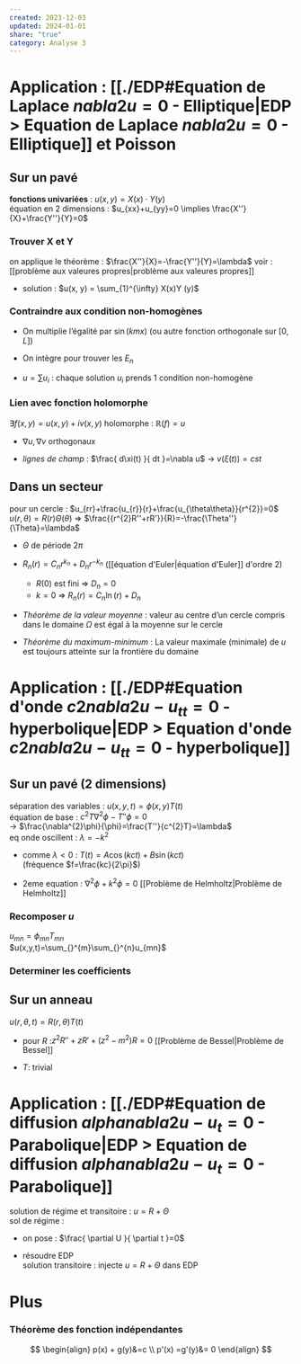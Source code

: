 ```yaml
---  
created: 2023-12-03  
updated: 2024-01-01  
share: "true"  
category: Analyse 3  
---  
```

  
# Application : [[./EDP#Equation de Laplace ${} nabla {2}u=0$ - Elliptique|EDP > Equation de Laplace ${} nabla {2}u=0$ - Elliptique]] et Poisson  
## Sur un pavé  
**fonctions univariées** : $u(x,y)=X(x)\cdot Y(y)$  
équation en 2 dimensions : $u_{xx}+u_{yy}=0  \implies \frac{X''}{X}+\frac{Y''}{Y}=0$   
### Trouver X et Y  
on applique le théorème : $\frac{X''}{X}=-\frac{Y''}{Y}=\lambda$ voir : [[problème aux valeures propres|problème aux valeures propres]]  
  
- solution : $u(x, y) = \sum_{1}^{\infty} X(x)Y (y)$  
### Contraindre aux condition non-homogènes  
  
- On multiplie l’égalité par $\sin(kmx)$ (ou autre fonction orthogonale sur $[0,L]$)  
  
- On intègre pour trouver les $E_{n}$   
  
- $u=\sum u_{i}$ : chaque solution $u_{i}$ prends 1 condition non-homogène  
### Lien avec fonction holomorphe  
$\exists f(x,y)=u(x,y)+iv(x,y)$ holomorphe : $\mathbb{R}(f)=u$  
  
- $\nabla u,\nabla v$ orthogonaux  
  
- *lignes de champ* : $\frac{ d\xi(t) }{ dt }=\nabla u$  → $v(\xi (t))=cst$  
## Dans un secteur  
pour un cercle : $u_{rr}+\frac{u_{r}}{r}+\frac{u_{\theta\theta}}{r^{2}}=0$  
$u(r,\theta)=R(r)\Theta(\theta)$ ⇒ $\frac{{r^{2}R''+rR'}}{R}=-\frac{\Theta''}{\Theta}=\lambda$  
  
- $\Theta$ de période $2\pi$   
  
- $R_{n}(r)=C_{n}r^{k_{n}}+D_{n}r^{-k_{n}}$ ([[équation d'Euler|équation d'Euler]] d'ordre 2)  
	- $R(0)$ est fini ⇒ $D_{n}=0$  
	- $k=0$ ⇒ $R_{n}(r)=C_{n}\ln(r)+D_{n}$  
  
- *Théorème de la valeur moyenne* : valeur au centre d’un cercle compris dans le domaine $\Omega$ est égal à la moyenne sur le cercle  
  
- *Théorème du maximum-minimum* : La valeur maximale (minimale) de $u$ est toujours atteinte sur la frontière du domaine  
# Application : [[./EDP#Equation d'onde $c {2} nabla {2}u-u_{tt}=0$ - hyperbolique|EDP > Equation d'onde $c {2} nabla {2}u-u_{tt}=0$ - hyperbolique]]  
## Sur un pavé (2 dimensions)  
séparation des variables : $u(x,y,t)=\phi(x,y)T(t)$  
équation de base : $c^{2}T\nabla^{2}\phi-T''\phi=0$  
→ $\frac{\nabla^{2}\phi}{\phi}=\frac{T''}{c^{2}T}=\lambda$  
eq onde oscillent : $\lambda=-k^{2}$  
  
- comme $\lambda<0$ : $T(t)=A\cos(kct)+B\sin(kct)$  
	(fréquence  $f=\frac{kc}{2\pi}$)  
  
- 2eme equation : $\nabla^{2} \phi+k^{2}\phi=0$ [[Problème de Helmholtz|Problème de Helmholtz]]  
### Recomposer $u$  
$u_{mn}=\phi_{mn}T_{mn}$  
$u(x,y,t)=\sum_{}^{m}\sum_{}^{n}u_{mn}$  
  
### Determiner les coefficients  
## Sur un anneau  
$u(r,\theta,t)=R(r,\theta)T(t)$  
  
- pour $R$ :$z^{2}R''+zR' +(z^{2} -m^{2})R=0$ [[Problème de Bessel|Problème de Bessel]]  
  
- $T$: trivial  
# Application : [[./EDP#Equation de diffusion ${} alpha nabla {2}u-u_{t}=0$ - Parabolique|EDP > Equation de diffusion ${} alpha nabla {2}u-u_{t}=0$ - Parabolique]]  
solution de régime et transitoire : $u=R+\Theta$  
sol de régime :  
  
- on pose : $\frac{ \partial U }{ \partial t }=0$  
  
- résoudre EDP  
solution transitoire : injecte $u=R+\Theta$ dans EDP  
  
# Plus  
### Théorème des fonction indépendantes  
$$  
\begin{align}  
p(x) + g(y)&=c \\  
p'(x) =g'(y)&= 0  
\end{align}  
$$  
  
